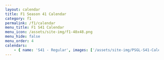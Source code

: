 ```yaml
---
layout: calendar
title: F1 Season 41 Calendar
category: f1
permalink: /f1/calendar
menu_title: F1 S41 Calendar
menu_icon: /assets/site-img/f1-48x48.png
menu_hide: false
menu_order: 4
calendars:
    - { name: 'S41 - Regular', images: ['/assets/site-img/PSGL-S41-Calendar-Regular-.jpg'], width: 1920, height: 1080 }
---
```

